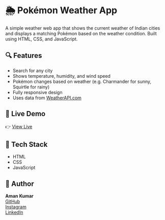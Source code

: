 # 🌦️ Pokémon Weather App

A simple weather web app that shows the current weather of Indian cities and displays a matching Pokémon based on the weather condition. Built using HTML, CSS, and JavaScript.

## 🔍 Features

- Search for any city
- Shows temperature, humidity, and wind speed
- Pokémon changes based on weather (e.g. Charmander for sunny, Squirtle for rainy)
- Fully responsive design
- Uses data from [WeatherAPI.com](https://www.weatherapi.com/)

## 🚀 Live Demo

👉 [View Live](https://amanbotx2-fr.github.io/Pokemon-Weather-app/)

## 📁 Tech Stack

- HTML
- CSS
- JavaScript

## 👤 Author

**Aman Kumar**  
[GitHub](https://github.com/amanbotx2-fr)  
[Instagram](https://www.instagram.com/amxn.ae06)  
[LinkedIn](https://www.linkedin.com/in/amankr06)  
